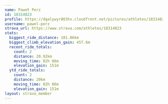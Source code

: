 ```yaml
---
name: Paweł Perz
id: 18314823
profile: https://dgalywyr863hv.cloudfront.net/pictures/athletes/18314823/5244308/1/large.jpg
username: pawel-perz
strava_url: https://www.strava.com/athletes/18314823
stats:
  biggest_ride_distance: 101.06km
  biggest_climb_elevation_gain: 457.6m
  recent_ride_totals:
    count: 2
    distance: 20.92km
    moving_time: 02h 06m
    elevation_gain: 151m
  ytd_ride_totals:
    count: 2
    distance: 20km
    moving_time: 02h 06m
    elevation_gain: 151m
layout: strava_member
--- 
```

